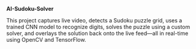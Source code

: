 **AI-Sudoku-Solver**


This project captures live video, detects a Sudoku puzzle grid, uses a trained CNN model to recognize digits, solves the puzzle using a custom solver, and overlays the solution back onto the live feed—all in real-time using OpenCV and TensorFlow.
